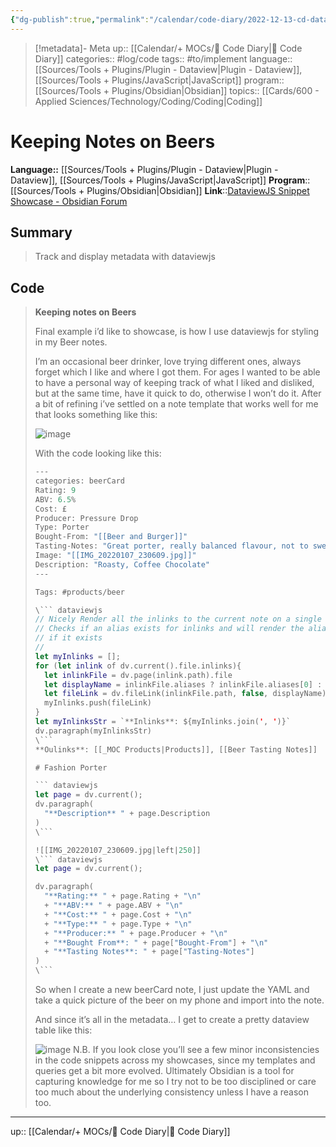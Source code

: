 ```yaml
---
{"dg-publish":true,"permalink":"/calendar/code-diary/2022-12-13-cd-dataview-keeping-notes-on-beers/","title":"Keeping Notes on Beers"}
---
```


> [!metadata]- Meta
> up:: [[Calendar/+ MOCs/🧪 Code Diary\|🧪 Code Diary]]
> categories:: #log/code 
> tags:: #to/implement 
> language:: [[Sources/Tools + Plugins/Plugin - Dataview\|Plugin - Dataview]], [[Sources/Tools + Plugins/JavaScript\|JavaScript]]
> program:: [[Sources/Tools + Plugins/Obsidian\|Obsidian]]
> topics:: [[Cards/600 - Applied Sciences/Technology/Coding/Coding\|Coding]]


# Keeping Notes on Beers
**Language::**  [[Sources/Tools + Plugins/Plugin - Dataview\|Plugin - Dataview]], [[Sources/Tools + Plugins/JavaScript\|JavaScript]]
**Program**:: [[Sources/Tools + Plugins/Obsidian\|Obsidian]]
**Link**::[DataviewJS Snippet Showcase - Obsidian Forum](https://forum.obsidian.md/t/dataviewjs-snippet-showcase/17847/137)

## Summary
> Track and display metadata with dataviewjs

## Code
> **Keeping notes on Beers**
> 
> Final example i’d like to showcase, is how I use dataviewjs for styling in my Beer notes.
> 
> I’m an occasional beer drinker, love trying different ones, always forget which I like and where I got them. For ages I wanted to be able to have a personal way of keeping track of what I liked and disliked, but at the same time, have it quick to do, otherwise I won’t do it. After a bit of refining i’ve settled on a note template that works well for me that looks something like this:
> 
> ![image](https://forum.obsidian.md/uploads/default/optimized/3X/f/3/f3cd348c8fe1e747008e24791d0ceeb952e35a3e_2_385x500.jpeg)
> 
> With the code looking like this:
> 
> ````swift
> ---
> categories: beerCard
> Rating: 9
> ABV: 6.5%
> Cost: £
> Producer: Pressure Drop
> Type: Porter
> Bought-From: "[[Beer and Burger]]"
> Tasting-Notes: "Great porter, really balanced flavour, not to sweet and can taste the coffee and chocolate. Really easy drinker. Would definitely get again"
> Image: "[[IMG_20220107_230609.jpg]]"
> Description: "Roasty, Coffee Chocolate"
> ---
> 
> Tags: #products/beer 
> 
> \``` dataviewjs
> // Nicely Render all the inlinks to the current note on a single line
> // Checks if an alias exists for inlinks and will render the alias
> // if it exists
> //
> let myInlinks = [];
> for (let inlink of dv.current().file.inlinks){
> 	let inlinkFile = dv.page(inlink.path).file
> 	let displayName = inlinkFile.aliases ? inlinkFile.aliases[0] : inlinkFile.name
> 	let fileLink = dv.fileLink(inlinkFile.path, false, displayName)
> 	myInlinks.push(fileLink)
> }
> let myInlinksStr = `**Inlinks**: ${myInlinks.join(', ')}`
> dv.paragraph(myInlinksStr)
> \```
> **Oulinks**: [[_MOC Products|Products]], [[Beer Tasting Notes]]
> 
> # Fashion Porter
> 
> ``` dataviewjs
> let page = dv.current();
> dv.paragraph(
> 	"**Description** " + page.Description
> )
> \```
> 
> ![[IMG_20220107_230609.jpg|left|250]]
> \``` dataviewjs
> let page = dv.current();
> 
> dv.paragraph(
> 	"**Rating:** " + page.Rating + "\n"
> 	+ "**ABV:** " + page.ABV + "\n"
> 	+ "**Cost:** " + page.Cost + "\n"
> 	+ "**Type:** " + page.Type + "\n"
> 	+ "**Producer:** " + page.Producer + "\n"
> 	+ "**Bought From**: " + page["Bought-From"] + "\n"
> 	+ "**Tasting Notes**: " + page["Tasting-Notes"]
> )
> \```
> ````
> 
> So when I create a new beerCard note, I just update the YAML and take a quick picture of the beer on my phone and import into the note.
> 
> And since it’s all in the metadata… I get to create a pretty dataview table like this:
> 
> ![image](https://forum.obsidian.md/uploads/default/optimized/3X/a/9/a9a0d0cb819189bda5ac1a4b6ab0c8b1cf5cac75_2_690x447.png)
> N.B. If you look close you’ll see a few minor inconsistencies in the code snippets across my showcases, since my templates and queries get a bit more evolved. Ultimately Obsidian is a tool for capturing knowledge for me so I try not to be too disciplined or care too much about the underlying consistency unless I have a reason too.

---
up:: [[Calendar/+ MOCs/🧪 Code Diary\|🧪 Code Diary]]